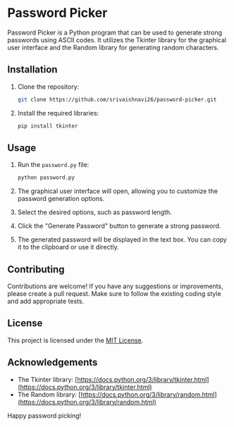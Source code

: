 # Password Picker

Password Picker is a Python program that can be used to generate strong passwords using ASCII codes. It utilizes the Tkinter library for the graphical user interface and the Random library for generating random characters.

## Installation

1. Clone the repository:

   ```bash
   git clone https://github.com/srivaishnavi26/password-picker.git
   ```

2. Install the required libraries:

   ```bash
   pip install tkinter
   ```

## Usage

1. Run the `password.py` file:

   ```bash
   python password.py
   ```

2. The graphical user interface will open, allowing you to customize the password generation options.

3. Select the desired options, such as password length.

4. Click the "Generate Password" button to generate a strong password.

5. The generated password will be displayed in the text box. You can copy it to the clipboard or use it directly.

## Contributing

Contributions are welcome! If you have any suggestions or improvements, please create a pull request. Make sure to follow the existing coding style and add appropriate tests.

## License

This project is licensed under the [MIT License](LICENSE).

## Acknowledgements

- The Tkinter library: [https://docs.python.org/3/library/tkinter.html](https://docs.python.org/3/library/tkinter.html)
- The Random library: [https://docs.python.org/3/library/random.html](https://docs.python.org/3/library/random.html)

  
Happy password picking!
